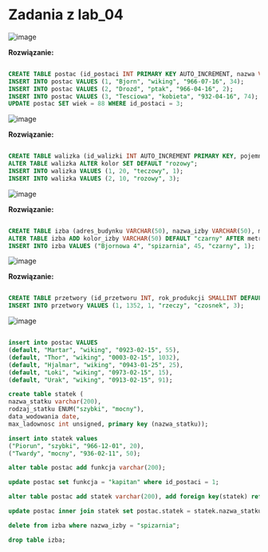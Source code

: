 # Zadania z lab_04

![image](https://github.com/SzymonRymszewicz/Bazy_Danych/assets/147385726/b0bf9750-484f-4634-8b36-2447e1571679)

**Rozwiązanie:**

```sql

CREATE TABLE postac (id_postaci INT PRIMARY KEY AUTO_INCREMENT, nazwa VARCHAR(40), rodzaj ENUM('wiking', 'ptak', 'kobieta'), data_ur DATE, wiek INT UNSIGNED);
INSERT INTO postac VALUES (1, "Bjorn", "wiking", "966-07-16", 34);
INSERT INTO postac VALUES (2, "Drozd", "ptak", "966-04-16", 2);
INSERT INTO postac VALUES (3, "Tesciowa", "kobieta", "932-04-16", 74);
UPDATE postac SET wiek = 88 WHERE id_postaci = 3;

```

![image](https://github.com/SzymonRymszewicz/Bazy_Danych/assets/147385726/5ce35921-1386-4685-a449-c52846c0f036)

**Rozwiązanie:**

```sql

CREATE TABLE walizka (id_walizki INT AUTO_INCREMENT PRIMARY KEY, pojemnosc FLOAT UNSIGNED, kolor ENUM("rozowy", "czerwony", "teczowy", "zolty"), id_wlasciciela INT, FOREIGN KEY (id_wlasciciela) REFERENCES postac(id_postaci) ON DELETE CASCADE);
ALTER TABLE walizka ALTER kolor SET DEFAULT "rozowy";
INSERT INTO walizka VALUES (1, 20, "teczowy", 1);
INSERT INTO walizka VALUES (2, 10, "rozowy", 3);

```

![image](https://github.com/SzymonRymszewicz/Bazy_Danych/assets/147385726/67a4c987-d55a-4a16-ae72-eb387011560b)

**Rozwiązanie:**

```sql

CREATE TABLE izba (adres_budynku VARCHAR(50), nazwa_izby VARCHAR(50), metraz FLOAT UNSIGNED, wlasciciel INT, PRIMARY KEY (adres_budynku, nazwa_izby), FOREIGN KEY (wlasciciel) REFERENCES postac(id_postaci) ON DELETE SET NULL);
ALTER TABLE izba ADD kolor_izby VARCHAR(50) DEFAULT "czarny" AFTER metraz;
INSERT INTO izba VALUES ("Bjornowa 4", "spizarnia", 45, "czarny", 1);

```

![image](https://github.com/SzymonRymszewicz/Bazy_Danych/assets/147385726/54b3e104-35cb-47ea-85c1-602259d0e221)

**Rozwiązanie:**

```sql

CREATE TABLE przetwory (id_przetworu INT, rok_produkcji SMALLINT DEFAULT "1654", id_wykonawcy INT, zawartosc VARCHAR(100), dodatek VARCHAR(100) DEFAULT "papryczka chilli", id_konsumenta INT, PRIMARY KEY(id_przetworu), FOREIGN KEY(id_wykonawcy) REFERENCES postac(id_postaci), FOREIGN KEY(id_konsumenta) REFERENCES postac(id_postaci));
INSERT INTO przetwory VALUES (1, 1352, 1, "rzeczy", "czosnek", 3);


```

![image](https://github.com/SzymonRymszewicz/Bazy_Danych/assets/147385726/5dfe7174-b8f5-48f6-a706-4187a7f5dbd7)

```sql

insert into postac VALUES 
(default, "Martar", "wiking", "0923-02-15", 55),
(default, "Thor", "wiking", "0003-02-15", 1032), 
(default, "Hjalmar", "wiking", "0943-01-25", 25), 
(default, "Loki", "wiking", "0973-02-15", 15),
(default, "Urak", "wiking", "0913-02-15", 91);

create table statek (
nazwa_statku varchar(200),
rodzaj_statku ENUM("szybki", "mocny"),
data_wodowania date,
max_ladownosc int unsigned, primary key (nazwa_statku));

insert into statek values 
("Piorun", "szybki", "966-12-01", 20),
("Twardy", "mocny", "936-02-11", 50);

alter table postac add funkcja varchar(200);

update postac set funkcja = "kapitan" where id_postaci = 1;

alter table postac add statek varchar(200), add foreign key(statek) references statek(nazwa_statku);

update postac inner join statek set postac.statek = statek.nazwa_statku where postac.rodzaj = "wiking" or postac.rodzaj = "ptak" and statek.nazwa_statku = "Piorun";

delete from izba where nazwa_izby = "spizarnia";

drop table izba;

```

